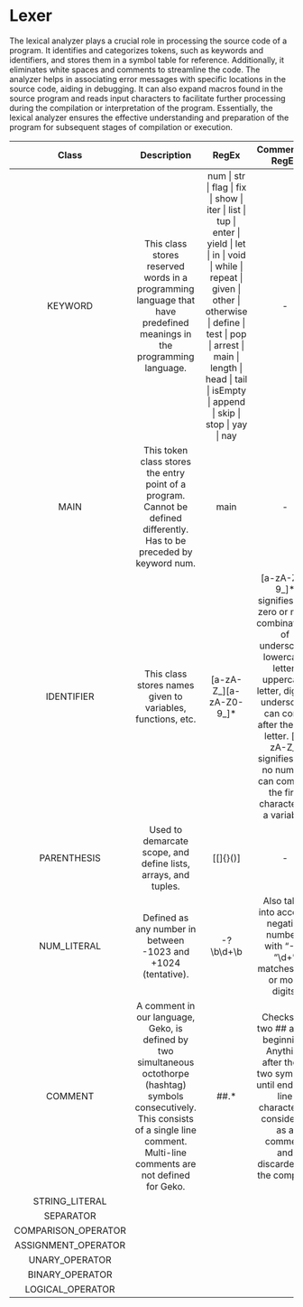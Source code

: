 # Lexer
The lexical analyzer plays a crucial role in processing the source code of a program. It identifies and categorizes tokens, such as keywords and identifiers, and stores them in a symbol table for reference. Additionally, it eliminates white spaces and comments to streamline the code. The analyzer helps in associating error messages with specific locations in the source code, aiding in debugging. It can also expand macros found in the source program and reads input characters to facilitate further processing during the compilation or interpretation of the program. Essentially, the lexical analyzer ensures the effective understanding and preparation of the program for subsequent stages of compilation or execution.

|Class|Description|RegEx|Comment on RegEx|
| :-: | :-: | :-: | :-: |
|KEYWORD|This class stores reserved words in a programming language that have predefined meanings in the programming language.|num \| str \| flag \| fix \| show \| iter \| list \| tup \| enter \| yield \| let \| in \| void \| while \| repeat \| given \| other \| otherwise \| define \| test \| pop \| arrest \| main \| length \| head \| tail \| isEmpty \| append \| skip \| stop \| yay \| nay|-|
|MAIN|This token class stores the entry point of a program. Cannot be defined differently. Has to be preceded by keyword num.|main|-|
|IDENTIFIER|This class stores names given to variables, functions, etc.|[a-zA-Z_][a-zA-Z0-9_]*|[a-zA-Z0-9_]* signifies that zero or more combinations of underscore, lowercase letter, uppercase letter, digit or underscore can come after the first letter. [a-zA-Z_] signifies that no number can come as the first character of a variable. |
|PARENTHESIS|Used to demarcate scope, and define lists, arrays, and tuples.|[\[\]{}()]|-|
|NUM_LITERAL|Defined as any number in between -1023 and +1024 (tentative).|-?\b\d+\b|Also takes into account negative numbers with “-?”. “\d+” matches one or more digits.|
|COMMENT|A comment in our language, Geko, is defined by two simultaneous octothorpe (hashtag) symbols consecutively. This consists of a single line comment. Multi-line comments are not defined for Geko.|##.*|Checks for two ## at the beginning. Anything after these two symbols, until end-of-line character,  is considered as a comment and discarded by the compiler.|
|STRING_LITERAL||||
|SEPARATOR||||
|COMPARISON_OPERATOR||||
|ASSIGNMENT_OPERATOR||||
|UNARY_OPERATOR||||
|BINARY_OPERATOR||||
|LOGICAL_OPERATOR||||
